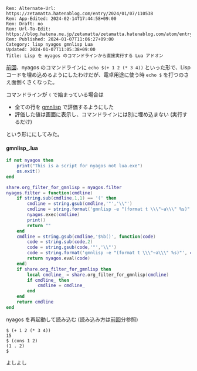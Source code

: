 ```header
Rem: Alternate-Url: https://zetamatta.hatenablog.com/entry/2024/01/07/110538
Rem: App-Edited: 2024-02-14T17:44:58+09:00
Rem: Draft: no
Rem: Url-To-Edit: https://blog.hatena.ne.jp/zetamatta/zetamatta.hatenablog.com/atom/entry/6801883189073024135
Rem: Published: 2024-01-07T11:06:27+09:00
Category: lisp nyagos gmnlisp Lua
Updated: 2024-01-07T11:05:38+09:00
Title: Lisp を nyagos のコマンドラインから直接実行する Lua アドオン
```
[前回]: https://zetamatta.hatenablog.com/entry/2023/12/02/211728
[gmnlisp]: https://github.com/hymkor/gmnlisp

[前回]、nyagos のコマンドラインに `echo $(+ 1 2 (* 3 4))` といった形で、Lisp コードを埋め込めるようにしたわけだが、電卓用途に使う時 `echo $` を打つのさえ面倒くさくなった。

コマンドラインが `(` で始まっている場合は

- 全ての行を [gmnlisp] で評価するようにした
- 評価した値は画面に表示し、コマンドラインには別に埋め込まない (実行するだけ)

という形ににしてみた。

#### gmnlisp_.lua

```lua
if not nyagos then
    print("This is a script for nyagos not lua.exe")
    os.exit()
end

share.org_filter_for_gmnlisp = nyagos.filter
nyagos.filter = function(cmdline)
    if string.sub(cmdline,1,1) == '(' then
        cmdline = string.gsub(cmdline,'"','\\"')
        cmdline = string.format('gmnlisp -e "(format t \\\"~a\\\" %s)"', cmdline)
        nyagos.exec(cmdline)
        print()
        return ""
    end
    cmdline = string.gsub(cmdline,'$%b()', function(code)
        code = string.sub(code,2)
        code = string.gsub(code,'"','\\"')
        code = string.format('gmnlisp -e "(format t \\\"~a\\\" %s)"', code)
        return nyagos.eval(code)
    end)
    if share.org_filter_for_gmnlisp then
        local cmdline_ = share.org_filter_for_gmnlisp(cmdline)
        if cmdline_ then
            cmdline = cmdline_
        end
    end
    return cmdline
end
```

nyagos を再起動して読み込む (読み込み方は[前回]分参照)

```
$ (+ 1 2 (* 3 4))
15
$ (cons 1 2)
(1 . 2)
$
```

よしよし
